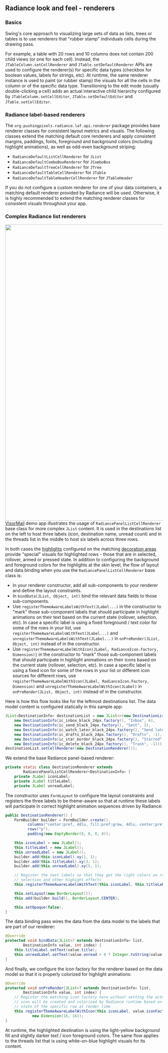 ## Radiance look and feel - renderers

### Basics

Swing's core approach to visualizing large sets of data as lists, trees or tables is to use renderers that "rubber stamp" individuals cells during the drawing pass.

For example, a table with 20 rows and 10 columns does not contain 200 child views (or one for each cell). Instead, the `JTableColumn.setCellRenderer` and `JTable.setDefaultRenderer` APIs are used to configure the renderer(s) for specific data types (checkbox for boolean values, labels for strings, etc). At runtime, the same renderer instance is used to paint (or rubber stamp) the visuals for all the cells in the column or of the specific data type. Transitioning to the edit mode (usually double-clicking a cell) adds an actual interactive child hierarchy configured by `JTableColumn.setCellEditor`, `JTable.setDefaultEditor` and `JTable.setCellEditor`.

### Radiance label-based renderers

The `org.pushingpixels.radiance.laf.api.renderer` package provides base renderer classes for consistent layout metrics and visuals. The following classes extend the matching default core renderers and apply consistent margins, paddings, fonts, foreground and background colors (including highlight animations), as well as odd-even background striping:

* `RadianceDefaultListCellRenderer` for `JList`
* `RadianceDefaultComboBoxRenderer` for `JComboBox`
* `RadianceDefaultTreeCellRenderer` for `JTree`
* `RadianceDefaultTableCellRenderer` for `JTable`
* `RadianceDefaultTableHeaderCellRenderer` for `JTableHeader`

If you do not configure a custom renderer for one of your data containers, a matching default renderer provided by Radiance will be used. Otherwise, it is highly recommended to extend the matching renderer classes for consistent visuals throughout your app.

### Complex Radiance list renderers

<img src="https://raw.githubusercontent.com/kirill-grouchnikov/radiance/sunshine/docs/images/laf/complex-list-renderer.png" width="946" border=0 align="right"/>

[VisorMail](https://github.com/kirill-grouchnikov/radiance/tree/sunshine/demos/spyglass/src/main/java/org/pushingpixels/demo/spyglass/mail) demo app illustrates the usage of `RadiancePanelListCellRenderer` base class for more complex `JList` content. It is used in the destinations list on the left to host three labels (icon, destination name, unread count) and in the threads list in the middle to host six labels across three rows.

In both cases the [highlights](painters/highlight.md) configured on the matching [decoration areas](painters/decoration.md) provide "special" visuals for highlighted rows - those that are in selected, rollover, armed or pressed state. In addition to configuring the background and foreground colors for the highlights at the skin level, the flow of layout and data binding when you use the `RadiancePanelListCellRenderer` base class is:

* In your renderer constructor, add all sub-components to your renderer and define the layout constraints.
* In `bindData(JList, Object, int)` bind the relevant data fields to those sub-components.
* Use `registerThemeAwareLabelsWithText(JLabel...)` in the constructor to "mark" those sub-component labels that should participate in highlight animations on their text based on the current state (rollover, selection, etc). In case a specific label is using a fixed foreground / text color for some of the rows in your list, use `registerThemeAwareLabelsWithText(JLabel...)` and `unregisterThemeAwareLabelsWithText(JLabel...)` in `onPreRender(JList, Object, int)` instead of in the constructor.
* Use `registerThemeAwareLabelWithIcon(JLabel, RadianceIcon.Factory, Dimension)}` in the constructor to "mark" those sub-component labels that should participate in highlight animations on their icons based on the current state (rollover, selection, etc). In case a specific label is using a fixed icon for some of the rows in your list or different icon sources for different rows, use `registerThemeAwareLabelWithIcon(JLabel, RadianceIcon.Factory, Dimension)` and `unregisterThemeAwareLabelWithIcon(JLabel)` in `onPreRender(JList, Object, int)` instead of in the constructor.

Here is how this flow looks like for the leftmost destinations list. The data model content is configured statically in this sample app:

```java
JList<DestinationInfo> destinationList = new JList<>(new DestinationListModel(
    new DestinationInfo(ic_inbox_black_24px.factory(), "Inbox", 6),
    new DestinationInfo(ic_send_black_24px.factory(), "Sent", 3),
    new DestinationInfo(ic_watch_later_black_24px.factory(), "Send later", 5),
    new DestinationInfo(ic_drafts_black_24px.factory(), "Drafts", -1),
    new DestinationInfo(ic_star_border_black_24px.factory(), "Starred", -1),
    new DestinationInfo(ic_delete_black_24px.factory(), "Trash", -1)));
destinationList.setCellRenderer(new DestinationRenderer());
```

We extend the base Radiance panel-based renderer:

```java
private static class DestinationRenderer extends
        RadiancePanelListCellRenderer<DestinationInfo> {
    private JLabel iconLabel;
    private JLabel titleLabel;
    private JLabel unreadLabel;
```

The constructor uses `FormLayout` to configure the layout constraints and registers the three labels to be theme-aware so that at runtime these labels will participate in correct highlight animation sequences driven by Radiance:

```java
public DestinationRenderer() {
    FormBuilder builder = FormBuilder.create().
          columns("center:pref, 4dlu, fill:pref:grow, 4dlu, center:pref").
          rows("p").
          padding(new EmptyBorder(8, 8, 8, 8));

    this.iconLabel = new JLabel();
    this.titleLabel = new JLabel();
    this.unreadLabel = new JLabel();
    builder.add(this.iconLabel).xy(1, 1);
    builder.add(this.titleLabel).xy(3, 1);
    builder.add(this.unreadLabel).xy(5, 1);

    // Register the text labels so that they get the right colors on rollover,
    // selection and other highight effects
    this.registerThemeAwareLabelsWithText(this.iconLabel, this.titleLabel, this.unreadLabel);

    this.setLayout(new BorderLayout());
    this.add(builder.build(), BorderLayout.CENTER);

    this.setOpaque(false);
}
```

The data binding pass wires the data from the data model to the labels that are part of our renderer:

```java
@Override
protected void bindData(JList<? extends DestinationInfo> list,
        DestinationInfo value, int index) {
    this.titleLabel.setText(value.title);
    this.unreadLabel.setText(value.unread > 0 ? Integer.toString(value.unread) : "");
}
```

And finally, we configure the icon factory for the renderer based on the data model so that it is properly colorized for highlight animations:

```java
@Override
protected void onPreRender(JList<? extends DestinationInfo> list,
        DestinationInfo value, int index) {
    // Register the matching icon factory here without setting the actual icon. The
    // icon will be created and colorized by Radiance runtime based on the highlight
    // state of the specific row at render time
    this.registerThemeAwareLabelWithIcon(this.iconLabel, value.iconFactory,
            new Dimension(16, 16));
}
```

At runtime, the highlighted destination is using the light-yellow background fill and slightly darker text / icon foreground colors. The same flow applies to the threads list that is using white-on-blue highlight visuals for its content.
